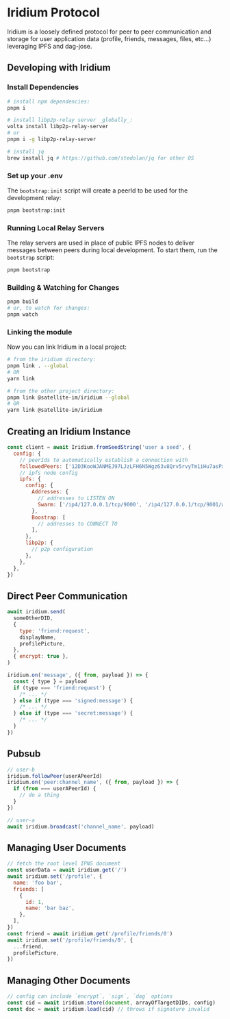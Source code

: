 # Iridium Protocol

Iridium is a loosely defined protocol for peer to peer communication and storage for user application data (profile, friends, messages, files, etc...) leveraging IPFS and dag-jose.

## Developing with Iridium

### Install Dependencies

```sh
# install npm dependencies:
pnpm i

# install libp2p-relay server _globally_:
volta install libp2p-relay-server
# or
pnpm i -g libp2p-relay-server

# install jq
brew install jq # https://github.com/stedolan/jq for other OS
```

### Set up your .env

The `bootstrap:init` script will create a peerId to be used for the development relay:

```sh
pnpm bootstrap:init
```

### Running Local Relay Servers

The relay servers are used in place of public IPFS nodes to deliver messages between peers during local development.
To start them, run the `bootstrap` script:

```sh
pnpm bootstrap
```

### Building & Watching for Changes

```sh
pnpm build
# or, to watch for changes:
pnpm watch
```

### Linking the module

Now you can link Iridium in a local project:

```sh
# from the iridium directory:
pnpm link . --global
# OR
yarn link

# from the other project directory:
pnpm link @satellite-im/iridium --global
# OR
yarn link @satellite-im/iridium
```

## Creating an Iridium Instance

```js
const client = await Iridium.fromSeedString('user a seed', {
  config: {
    // peerIds to automatically establish a connection with
    followedPeers: ['12D3KooWJANMEJ97LJzLFH6N5Wgz63v8Qrv5rvyTm1iHu7asPasp'],
    // ipfs node config
    ipfs: {
      config: {
        Addresses: {
          // addresses to LISTEN ON
          Swarm: ['/ip4/127.0.0.1/tcp/9000', '/ip4/127.0.0.1/tcp/9001/ws'],
        },
        Boostrap: [
          // addresses to CONNECT TO
        ],
      },
      libp2p: {
        // p2p configuration
      },
    },
  },
})
```

## Direct Peer Communication

```js
await iridium.send(
  someOtherDID,
  {
    type: 'friend:request',
    displayName,
    profilePicture,
  },
  { encrypt: true },
)

iridium.on('message', ({ from, payload }) => {
  const { type } = payload
  if (type === 'friend:request') {
    /* ... */
  } else if (type === 'signed:message') {
    /* ... */
  } else if (type === 'secret:message') {
    /* ... */
  }
})
```

## Pubsub

```js
// user-b
iridium.followPeer(userAPeerId)
iridium.on('peer:channel_name', ({ from, payload }) => {
  if (from === userAPeerId) {
    // do a thing
  }
})

// user-a
await iridium.broadcast('channel_name', payload)
```

## Managing User Documents

```js
// fetch the root level IPNS document
const userData = await iridium.get('/')
await iridium.set('/profile', {
  name: 'foo bar',
  friends: [
    {
      id: 1,
      name: 'bar baz',
    },
  ],
})
const friend = await iridium.get('/profile/friends/0')
await iridium.set('/profile/friends/0', {
  ...friend,
  profilePicture,
})
```

## Managing Other Documents

```js
// config can include `encrypt`, `sign`, `dag` options
const cid = await iridium.store(document, arrayOfTargetDIDs, config)
const doc = await iridium.load(cid) // throws if signature invalid
```
